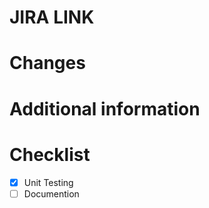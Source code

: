 # JIRA LINK 

# Changes 

# Additional information 

# Checklist 
- [x] Unit Testing 
- [ ] Documention
